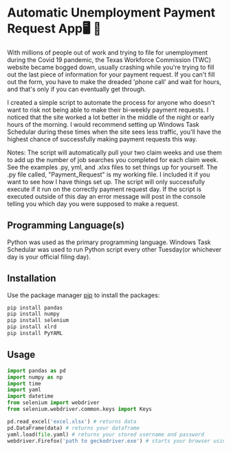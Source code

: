# Automatic Unemployment Payment Request App:desktop_computer: :briefcase:
With millions of people out of work and trying to file for unemployment during the Covid 19 pandemic, the Texas Workforce Commission (TWC) website became bogged down, usually crashing while you're trying to fill out the last piece of information for your payment request. If you can't fill out the form, you have to make the dreaded 'phone call' and wait for hours, and that's only if you can eventually get through.

I created a simple script to automate the process for anyone who doesn't want to risk not being able to make their bi-weekly payment requests.  I noticed that the site worked a lot better in the middle of the night or early hours of the morning.  I would recommend setting up Windows Task Schedular during these times when the site sees less traffic, you'll have the highest chance of successfully making payment requests this way.

Notes:
The script will automatically pull your two claim weeks and use them to add up the number of job searches you completed for each claim week.
See the examples .py, yml, and .xlxs files to set things up for yourself.  The .py file called, "Payment_Request" is my working file.  I included it if you want to see how I have things set up.  The script will only successfully execute if it run on the correctly payment request day.  If the script is executed outside of this day an error message will post in the console telling you which day you were supposed to make a request.
 
## Programming Language(s)

Python was used as the primary programming language.
Windows Task Schedular was used to run Python script every other Tuesday(or whichever day is your official filing day).


## Installation

Use the package manager [pip](https://pip.pypa.io/en/stable/) to install the packages:

```bash
pip install pandas
pip install numpy
pip install selenium
pip install xlrd
pip install PyYAML
```

## Usage

```python
import pandas as pd
import numpy as np
import time
import yaml
import datetime
from selenium import webdriver
from selenium.webdriver.common.keys import Keys

pd.read_excel('excel.xlsx') # returns data
pd.DataFrame(data) # returns your dataframe
yaml.load(file.yaml) # returns your stored username and password
webdriver.Firefox('path to geckodriver.exe') # starts your browser using geckodriver.exe
```
